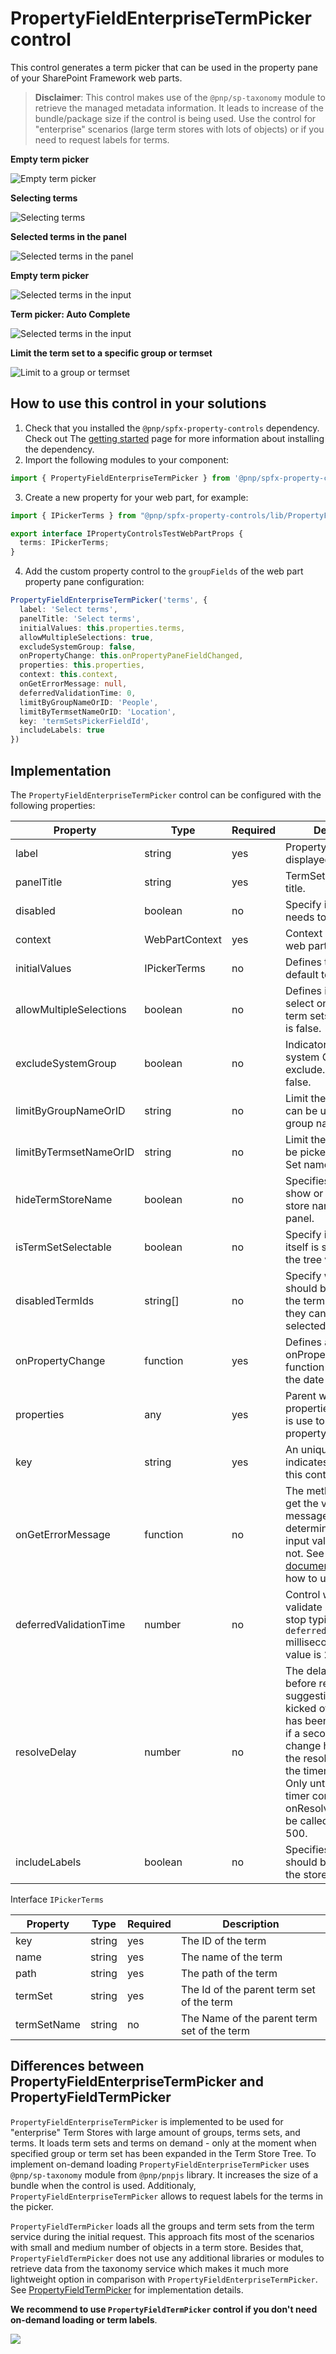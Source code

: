 # PropertyFieldEnterpriseTermPicker control

This control generates a term picker that can be used in the property pane of your SharePoint Framework web parts.

> **Disclaimer**: This control makes use of the `@pnp/sp-taxonomy` module to retrieve the managed metadata information. It leads to increase of the bundle/package size if the control is being used. Use the control for "enterprise" scenarios (large term stores with lots of objects) or if you need to request labels for terms.

**Empty term picker**

![Empty term picker](../assets/termpicker-empty.png)

**Selecting terms**

![Selecting terms](../assets/termpicker-group.png)

**Selected terms in the panel**

![Selected terms in the panel](../assets/termpicker-selected.png)

**Empty term picker**

![Selected terms in the input](../assets/termpicker-selected-terms.png)

**Term picker: Auto Complete**

![Selected terms in the input](../assets/termpicker-autocomplete.png)

**Limit the term set to a specific group or termset**

![Limit to a group or termset](../assets/termpicker-limit-to-group.png)

## How to use this control in your solutions

1. Check that you installed the `@pnp/spfx-property-controls` dependency. Check out The [getting started](../#getting-started) page for more information about installing the dependency.
2. Import the following modules to your component:

```TypeScript
import { PropertyFieldEnterpriseTermPicker } from '@pnp/spfx-property-controls/lib/PropertyFieldEnterpriseTermPicker';
```

3. Create a new property for your web part, for example:

```TypeScript
import { IPickerTerms } from "@pnp/spfx-property-controls/lib/PropertyFieldEnterpriseTermPicker";

export interface IPropertyControlsTestWebPartProps {
  terms: IPickerTerms;
}
```

4. Add the custom property control to the `groupFields` of the web part property pane configuration:

```TypeScript
PropertyFieldEnterpriseTermPicker('terms', {
  label: 'Select terms',
  panelTitle: 'Select terms',
  initialValues: this.properties.terms,
  allowMultipleSelections: true,
  excludeSystemGroup: false,
  onPropertyChange: this.onPropertyPaneFieldChanged,
  properties: this.properties,
  context: this.context,
  onGetErrorMessage: null,
  deferredValidationTime: 0,
  limitByGroupNameOrID: 'People',
  limitByTermsetNameOrID: 'Location',
  key: 'termSetsPickerFieldId',
  includeLabels: true
})
```

## Implementation

The `PropertyFieldEnterpriseTermPicker` control can be configured with the following properties:

| Property | Type | Required | Description |
| ---- | ---- | ---- | ---- |
| label | string | yes | Property field label displayed on top. |
| panelTitle | string | yes | TermSet Picker Panel title. |
| disabled | boolean | no | Specify if the control needs to be disabled. |
| context | WebPartContext | yes | Context of the current web part. |
| initialValues | IPickerTerms | no | Defines the selected by default term sets. |
| allowMultipleSelections | boolean | no | Defines if the user can select only one or many term sets. Default value is false. |
| excludeSystemGroup | boolean | no | Indicator to define if the system Groups are exclude. Default is false. |
| limitByGroupNameOrID | string | no | Limit the term sets that can be used by the group name or ID. |
| limitByTermsetNameOrID | string | no | Limit the terms that can be picked by the Term Set name or ID. |
| hideTermStoreName | boolean | no | Specifies if you want to show or hide the term store name from the panel. |
| isTermSetSelectable | boolean | no | Specify if the term set itself is selectable in the tree view. |
| disabledTermIds | string[] | no | Specify which terms should be disabled in the term set so that they cannot be selected. |
| onPropertyChange | function | yes | Defines a onPropertyChange function to raise when the date gets changed. |
| properties | any | yes | Parent web part properties, this object is use to update the property value.  |
| key | string | yes | An unique key that indicates the identity of this control. |
| onGetErrorMessage | function | no | The method is used to get the validation error message and determine whether the input value is valid or not. See [this documentation](https://dev.office.com/sharepoint/docs/spfx/web-parts/guidance/validate-web-part-property-values) to learn how to use it. |
| deferredValidationTime | number | no | Control will start to validate after users stop typing for `deferredValidationTime` milliseconds. Default value is 200. |
| resolveDelay | number | no | The delay time in ms before resolving suggestions, which is kicked off when input has been changed. e.g. if a second input change happens within the resolveDelay time, the timer will start over. Only until after the timer completes will onResolveSuggestions be called. Default is 500. |
| includeLabels | boolean | no | Specifies if term labels should be loaded from the store.|

Interface `IPickerTerms`

| Property | Type | Required | Description |
| ---- | ---- | ---- | ---- |
| key | string | yes | The ID of the term |
| name | string | yes | The name of the term |
| path | string | yes | The path of the term |
| termSet | string | yes | The Id of the parent term set of the term |
| termSetName | string | no | The Name of the parent term set of the term |

## Differences between PropertyFieldEnterpriseTermPicker and PropertyFieldTermPicker

`PropertyFieldEnterpriseTermPicker` is implemented to be used for "enterprise" Term Stores with large amount of groups, terms sets, and terms. It loads term sets and terms on demand - only at the moment when specified group or term set has been expanded in the Term Store Tree.
To implement on-demand loading `PropertyFieldEnterpriseTermPicker` uses `@pnp/sp-taxonomy` module from `@pnp/pnpjs` library. It increases the size of a bundle when the control is used.
Additionaly, `PropertyFieldEnterpriseTermPicker` allows to request labels for the terms in the picker.

`PropertyFieldTermPicker` loads all the groups and term sets from the term service during the initial request. This approach fits most of the scenarios with small and medium number of objects in a term store. Besides that, `PropertyFieldTermPicker` does not use any additional libraries or modules to retrieve data from the taxonomy service which makes it much more lightweight option in comparison with `PropertyFieldEnterpriseTermPicker`. See [PropertyFieldTermPicker](./PropertyFieldTermPicker) for implementation details.

**We recommend to use `PropertyFieldTermPicker` control if you don't need on-demand loading or term labels**.

![](https://telemetry.sharepointpnp.com/sp-dev-fx-property-controls/wiki/PropertyFieldTermPicker)
